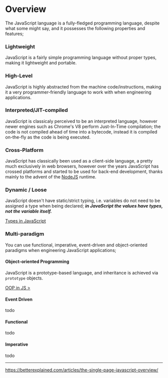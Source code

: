 # Overview

The JavaScript language is a fully-fledged programming language, despite what some might say, and it possesses the following properties and features;

### **Lightweight**

JavaScript is a fairly simple programming language without proper types, making it lightweight and portable.

### **High-Level**

JavaScript is highly abstracted from the machine code/instructions, making it a very programmer-friendly language to work with when engineering applications.

### **Interpreted/JIT-compiled**

JavaScript is classicaly perceived to be an interpreted language, however newer engines such as Chrome's V8 perform Just-In-Time compilation; the code is not compiled ahead of time into a bytecode, instead it is compiled on-the-fly as the code is being executed.

### **Cross-Platform**

JavaScript has classically been used as a client-side language, a pretty much exclusively in web browsers, however over the years JavaScript has crossed platforms and started to be used for back-end development, thanks mainly to the advent of the [NodeJS](https://nodejs.org/en/) runtime.

### **Dynamic / Loose**

JavaScript doesn't have static/strict typing, i.e. variables do not need to be assigned a type when being declared; **_in JavaScript the values have types, not the variable itself._**

[Types in JavaScript](../core/types)


### **Multi-paradigm**

You can use functional, imperative, event-driven and object-oriented paradigms when engineering JavaScript applications;

#### Object-oriented Programming

JavaScript is a prototype-based language, and inheritance is achieved via `prototype` objects.

[OOP in JS >](core/objects/object-oriented-programming)

#### Event Driven
todo
#### Functional
todo
#### Imperative
todo


---

https://betterexplained.com/articles/the-single-page-javascript-overview/
